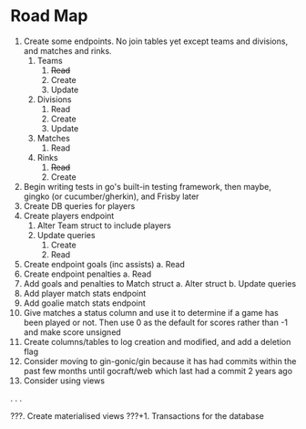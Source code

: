 # Road Map
1. Create some endpoints. No join tables yet except teams and divisions, and matches and rinks.
    1. Teams
        1. ~~Read~~
        2. Create
        3. Update
    2. Divisions
        1. Read
        2. Create
        3. Update
    3. Matches
        1. Read
    4. Rinks
        1. ~~Read~~
        2. Create
2. Begin writing tests in go's built-in testing framework, then maybe, gingko (or cucumber/gherkin), and Frisby later
3. Create DB queries for players
4. Create players endpoint
    1. Alter Team struct to include players
    2. Update queries
        1. Create
        2. Read
5. Create endpoint goals (inc assists)
    a. Read
6. Create endpoint penalties
    a. Read
7. Add goals and penalties to Match struct
    a. Alter struct
    b. Update queries
8. Add player match stats endpoint
9. Add goalie match stats endpoint
10. Give matches a status column and use it to determine if a game has been played or not. Then use 0 as the default for scores rather than -1 and make score unsigned
11. Create columns/tables to log creation and modified, and add a deletion flag
12. Consider moving to gin-gonic/gin because it has had commits within the past few months until gocraft/web which last had a commit 2 years ago
13. Consider using views

.
.
.

???. Create materialised views
???+1. Transactions for the database

